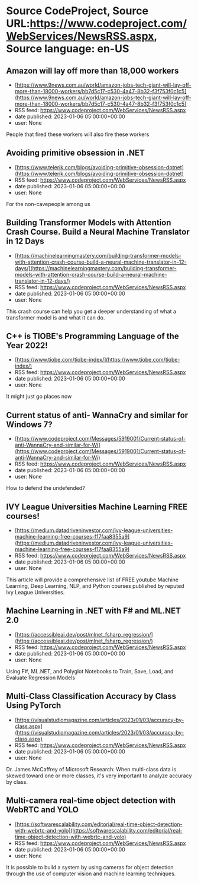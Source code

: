 # Source CodeProject, Source URL:https://www.codeproject.com/WebServices/NewsRSS.aspx, Source language: en-US

## Amazon will lay off more than 18,000 workers
 - [https://www.9news.com.au/world/amazon-jobs-tech-giant-will-lay-off-more-than-18000-workers/bb7d5c17-c530-4a47-8b32-f3f753f0c1c5](https://www.9news.com.au/world/amazon-jobs-tech-giant-will-lay-off-more-than-18000-workers/bb7d5c17-c530-4a47-8b32-f3f753f0c1c5)
 - RSS feed: https://www.codeproject.com/WebServices/NewsRSS.aspx
 - date published: 2023-01-06 05:00:00+00:00
 - user: None

People that fired these workers will also fire these workers

## Avoiding primitive obsession in .NET
 - [https://www.telerik.com/blogs/avoiding-primitive-obsession-dotnet](https://www.telerik.com/blogs/avoiding-primitive-obsession-dotnet)
 - RSS feed: https://www.codeproject.com/WebServices/NewsRSS.aspx
 - date published: 2023-01-06 05:00:00+00:00
 - user: None

For the non-cavepeople among us

## Building Transformer Models with Attention Crash Course. Build a Neural Machine Translator in 12 Days
 - [https://machinelearningmastery.com/building-transformer-models-with-attention-crash-course-build-a-neural-machine-translator-in-12-days/](https://machinelearningmastery.com/building-transformer-models-with-attention-crash-course-build-a-neural-machine-translator-in-12-days/)
 - RSS feed: https://www.codeproject.com/WebServices/NewsRSS.aspx
 - date published: 2023-01-06 05:00:00+00:00
 - user: None

This crash course can help you get a deeper understanding of what a transformer model is and what it can do.

## C++ is TIOBE's Programming Language of the Year 2022!
 - [https://www.tiobe.com/tiobe-index/](https://www.tiobe.com/tiobe-index/)
 - RSS feed: https://www.codeproject.com/WebServices/NewsRSS.aspx
 - date published: 2023-01-06 05:00:00+00:00
 - user: None

It might just go places now

## Current status of anti- WannaCry and similar for Windows 7?
 - [https://www.codeproject.com/Messages/5919001/Current-status-of-anti-WannaCry-and-similar-for-Wi](https://www.codeproject.com/Messages/5919001/Current-status-of-anti-WannaCry-and-similar-for-Wi)
 - RSS feed: https://www.codeproject.com/WebServices/NewsRSS.aspx
 - date published: 2023-01-06 05:00:00+00:00
 - user: None

How to defend the undefended?

## IVY League Universities Machine Learning FREE courses!
 - [https://medium.datadriveninvestor.com/ivy-league-universities-machine-learning-free-courses-f17faa8355a9](https://medium.datadriveninvestor.com/ivy-league-universities-machine-learning-free-courses-f17faa8355a9)
 - RSS feed: https://www.codeproject.com/WebServices/NewsRSS.aspx
 - date published: 2023-01-06 05:00:00+00:00
 - user: None

This article will provide a comprehensive list of FREE youtube Machine Learning, Deep Learning, NLP, and Python courses published by reputed Ivy League Universities.

## Machine Learning in .NET with F# and ML.NET 2.0
 - [https://accessibleai.dev/post/mlnet_fsharp_regression/](https://accessibleai.dev/post/mlnet_fsharp_regression/)
 - RSS feed: https://www.codeproject.com/WebServices/NewsRSS.aspx
 - date published: 2023-01-06 05:00:00+00:00
 - user: None

Using F#, ML.NET, and Polyglot Notebooks to Train, Save, Load, and Evaluate Regression Models

## Multi-Class Classification Accuracy by Class Using PyTorch
 - [https://visualstudiomagazine.com/articles/2023/01/03/accuracy-by-class.aspx](https://visualstudiomagazine.com/articles/2023/01/03/accuracy-by-class.aspx)
 - RSS feed: https://www.codeproject.com/WebServices/NewsRSS.aspx
 - date published: 2023-01-06 05:00:00+00:00
 - user: None

Dr. James McCaffrey of Microsoft Research: When multi-class data is skewed toward one or more classes, it's very important to analyze accuracy by class.

## Multi-camera real-time object detection with WebRTC and YOLO
 - [https://softwarescalability.com/editorial/real-time-object-detection-with-webrtc-and-yolo](https://softwarescalability.com/editorial/real-time-object-detection-with-webrtc-and-yolo)
 - RSS feed: https://www.codeproject.com/WebServices/NewsRSS.aspx
 - date published: 2023-01-06 05:00:00+00:00
 - user: None

It is possible to build a system by using cameras for object detection through the use of computer vision and machine learning techniques.
